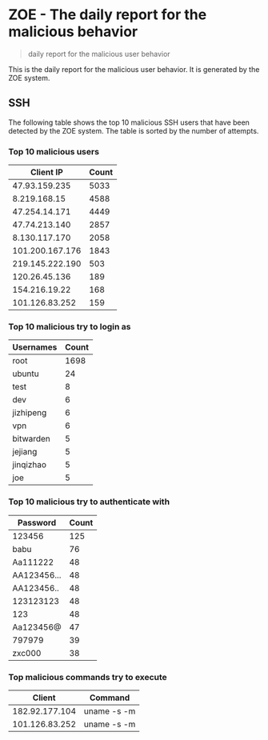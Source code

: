 # ZOE - The daily report for the malicious behavior

> daily report for the malicious user behavior

This is the daily report for the malicious user behavior. It is generated by the ZOE system.

## SSH

The following table shows the top 10 malicious SSH users that have been detected by the ZOE
system. The table is sorted by the number of attempts.

### Top 10 malicious users

| Client IP | Count    |
|-----------|----------|
| 47.93.159.235 | 5033 |
| 8.219.168.15 | 4588 |
| 47.254.14.171 | 4449 |
| 47.74.213.140 | 2857 |
| 8.130.117.170 | 2058 |
| 101.200.167.176 | 1843 |
| 219.145.222.190 | 503 |
| 120.26.45.136 | 189 |
| 154.216.19.22 | 168 |
| 101.126.83.252 | 159 |

### Top 10 malicious try to login as

| Usernames | Count    |
|-----------|----------|
| root | 1698 |
| ubuntu | 24 |
| test | 8 |
| dev | 6 |
| jizhipeng | 6 |
| vpn | 6 |
| bitwarden | 5 |
| jejiang | 5 |
| jinqizhao | 5 |
| joe | 5 |

### Top 10 malicious try to authenticate with

| Password | Count    |
|-----------|----------|
| 123456 | 125 |
| babu | 76 |
| Aa111222 | 48 |
| AA123456... | 48 |
| AA123456.. | 48 |
| 123123123 | 48 |
| 123 | 48 |
| Aa123456@ | 47 |
| 797979 | 39 |
| zxc000 | 38 |

### Top malicious commands try to execute

| Client | Command |
|--------|---------|
| 182.92.177.104 | uname -s -m |
| 101.126.83.252 | uname -s -m |
